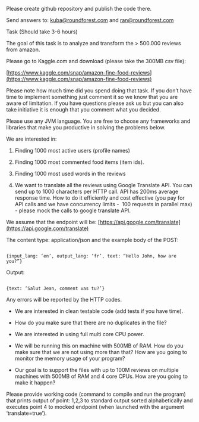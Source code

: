 Please create github repository and publish the code there.

Send answers to: [kuba@roundforest.com](mailto:kuba@roundforest.com) and [ran@roundforest.com](mailto:ran@roundforest.com)

  

Task (Should take 3-6 hours)

  

The goal of this task is to analyze and transform the &gt; 500.000 reviews from amazon. 

Please go to Kaggle.com and download (please take the 300MB csv file): 

[https://www.kaggle.com/snap/amazon-fine-food-reviews](https://www.kaggle.com/snap/amazon-fine-food-reviews)

  

Please note how much time did you spend doing that task. If you don’t have time to implement something just comment it so we know that you are aware of limitation. If you have questions please ask us but you can also take initiative it is enough that you comment what you decided.

  

Please use any JVM language. You are free to choose any frameworks and libraries that make you productive in solving the problems below.

  

We are interested in:

  

1) Finding 1000 most active users (profile names)

2) Finding 1000 most commented food items (item ids).

3) Finding 1000 most used words in the reviews

4) We want to translate all the reviews using Google Translate API. You can send up to 1000 characters per HTTP call. API has 200ms average response time. How to do it efficiently and cost effective (you pay for API calls and we have concurrency limits -  100 requests in parallel max) - please mock the calls to google translate API. 

We assume that the endpoint will be: [https://api.google.com/translate](https://api.google.com/translate)

The content type: application/json and the example body of the POST:

  

```

{input_lang: ‘en’, output_lang: ‘fr’, text: “Hello John, how are you?”}

```

  

Output:

  

```

{text: ‘Salut Jean, comment vas tu?’}

```

  

Any errors will be reported by the HTTP codes. 

  
  

- We are interested in clean testable code (add tests if you have time). 

- How do you make sure that there are no duplicates in the file? 
- We are interested in using full multi core CPU power. 
- We will be running this on machine with 500MB of RAM. How do you make sure that we are not using more than that? How are you going to monitor the memory usage of your program? 
- Our goal is to support the files with up to 100M reviews on multiple machines with 500MB of RAM and 4 core CPUs. How are you going to make it happen? 
  

Please provide working code (command to compile and run the program) that prints output of point: 1,2,3 to standard output sorted alphabetically and executes point 4 to mocked endpoint (when launched with the argument ‘translate=true’).